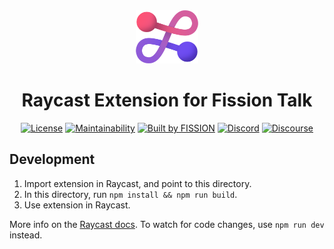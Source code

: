 <div align="center">
  <img src="https://github.com/fission-codes/kit/blob/main/images/logo-icon-coloured.png?raw=true" alt="Fission logo" width="100" />

  <h1>Raycast Extension for Fission Talk</h1>

  [![License](https://img.shields.io/badge/License-Apache%202.0-blue.svg)](https://github.com/fission-suite/raycast-fission-talk/blob/main/LICENSE)
  [![Maintainability](https://api.codeclimate.com/v1/badges/44fb6a8a0cfd88bc41ef/maintainability)](https://codeclimate.com/github/fission-suite/raycast-fission-talk/maintainability)
  [![Built by FISSION](https://img.shields.io/badge/⌘-Built_by_FISSION-purple.svg)](https://fission.codes)
  [![Discord](https://img.shields.io/discord/478735028319158273.svg)](https://discord.gg/zAQBDEq)
  [![Discourse](https://img.shields.io/discourse/https/talk.fission.codes/topics)](https://talk.fission.codes)
</div>



## Development

1. Import extension in Raycast, and point to this directory.
2. In this directory, run `npm install && npm run build`.
3. Use extension in Raycast.

More info on the [Raycast docs](https://developers.raycast.com/basics/contribute-to-an-extension#develop-the-extension).
To watch for code changes, use `npm run dev` instead.
